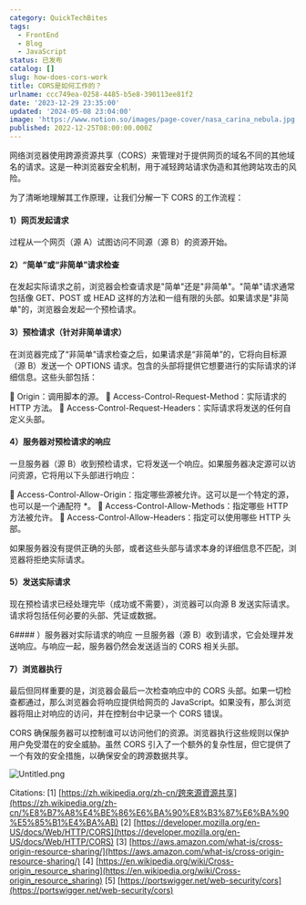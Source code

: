 ```yaml
---
category: QuickTechBites
tags:
  - FrontEnd
  - Blog
  - JavaScript
status: 已发布
catalog: []
slug: how-does-cors-work
title: CORS是如何工作的？
urlname: ccc749ea-0258-4485-b5e8-390113ee81f2
date: '2023-12-29 23:35:00'
updated: '2024-05-08 23:04:00'
image: 'https://www.notion.so/images/page-cover/nasa_carina_nebula.jpg'
published: 2022-12-25T08:00:00.000Z
---
```


网络浏览器使用跨源资源共享（CORS）来管理对于提供网页的域名不同的其他域名的请求。这是一种浏览器安全机制，用于减轻跨站请求伪造和其他跨站攻击的风险。


为了清晰地理解其工作原理，让我们分解一下 CORS 的工作流程：


#### 1）网页发起请求
过程从一个网页（源 A）试图访问不同源（源 B）的资源开始。


#### 2）“简单”或“非简单”请求检查
在发起实际请求之前，浏览器会检查请求是"简单"还是"非简单"。"简单"请求通常包括像 GET、POST 或 HEAD 这样的方法和一组有限的头部。如果请求是"非简单"的，浏览器会发起一个预检请求。


#### 3）预检请求（针对非简单请求）
在浏览器完成了“非简单”请求检查之后，如果请求是“非简单”的，它将向目标源（源 B）发送一个 OPTIONS 请求。包含的头部将提供它想要进行的实际请求的详细信息。这些头部包括：


🔸 Origin：调用脚本的源。
🔸 Access-Control-Request-Method：实际请求的 HTTP 方法。
🔸 Access-Control-Request-Headers：实际请求将发送的任何自定义头部。


#### 4）服务器对预检请求的响应
一旦服务器（源 B）收到预检请求，它将发送一个响应。如果服务器决定源可以访问资源，它将用以下头部进行响应：


🔹 Access-Control-Allow-Origin：指定哪些源被允许。这可以是一个特定的源，也可以是一个通配符 *。
🔹 Access-Control-Allow-Methods：指定哪些 HTTP 方法被允许。
🔹 Access-Control-Allow-Headers：指定可以使用哪些 HTTP 头部。


如果服务器没有提供正确的头部，或者这些头部与请求本身的详细信息不匹配，浏览器将拒绝实际请求。


#### 5）发送实际请求
现在预检请求已经处理完毕（成功或不需要），浏览器可以向源 B 发送实际请求。请求将包括任何必要的头部、凭证或数据。


6#### ）服务器对实际请求的响应
一旦服务器（源 B）收到请求，它会处理并发送响应。与响应一起，服务器仍然会发送适当的 CORS 相关头部。


#### 7）浏览器执行
最后但同样重要的是，浏览器会最后一次检查响应中的 CORS 头部。如果一切检查都通过，那么浏览器会将响应提供给网页的 JavaScript。如果没有，那么浏览器将阻止对响应的访问，并在控制台中记录一个 CORS 错误。


CORS 确保服务器可以控制谁可以访问他们的资源。浏览器执行这些规则以保护用户免受潜在的安全威胁。虽然 CORS 引入了一个额外的复杂性层，但它提供了一个有效的安全措施，以确保安全的跨源数据共享。


![Untitled.png](https://prod-files-secure.s3.us-west-2.amazonaws.com/5d24fe63-e567-4804-86f9-9fdc62e13082/b3deb140-f22b-4520-bcee-759301567801/Untitled.png?X-Amz-Algorithm=AWS4-HMAC-SHA256&X-Amz-Content-Sha256=UNSIGNED-PAYLOAD&X-Amz-Credential=ASIAZI2LB466YTJ62JTC%2F20250131%2Fus-west-2%2Fs3%2Faws4_request&X-Amz-Date=20250131T053625Z&X-Amz-Expires=3600&X-Amz-Security-Token=IQoJb3JpZ2luX2VjEKr%2F%2F%2F%2F%2F%2F%2F%2F%2F%2FwEaCXVzLXdlc3QtMiJIMEYCIQC7qZzbjDFiOA48L%2F5hhD4rPrww%2FGRS387p1PhJVSCG4QIhAM42dK4lXMVq7nLtXwyjJ71sV7N%2FFXmjBq47aw1%2FPn72KogECLP%2F%2F%2F%2F%2F%2F%2F%2F%2F%2FwEQABoMNjM3NDIzMTgzODA1Igw4bwygnl1VeJ1pvugq3APH3wnqyuzAUnFxyLwyDbGMTbsfj6Px1s4yZIGOKTVSiy0K02%2B47vIZ8MaZsFUh0FVHBwLmbQeUPC6ALaux0fbTlrBb%2FhLruMYmMCbyLSpSqUwCGc62s2QQ4n%2BVMl8t29nfRanTdBGGQfjnaJ4WFrWpSIbEXW5peU5DX3QriUcFG2zykAlpSK%2FjoSkzOQa5y3xkH3eZQQqcNyOlhtRtJTfl22Eqc57JPNGFBdI0uVKdHo9eOoGoKxVXChV%2FXghL8o2qSIiXXKSKCJAQzEXSVDyL7cOXn4liWD1Mzkmrgn41dZ1LQ1V3zk1yEguuBFteISK1Ysu%2BK%2BlMZMkH7z2tQYDdFxrprAKycUMKu77bN1paymUO1PTP%2BAHYgj6wi24Jd09ugm2cnxi3HZ8FACsc6TLuFzWkWNmh3czlsn20u2NshiasnvZnLJSgv%2BH6J%2FwzQp%2FpUV2y54g1sJfNpOE3lh2Ny2IjMaTDsu1ZIR%2BP3XsLQ4YCe1jRpC8poQXX368T3%2FJEgj8rn9MBcs4JLAl%2B3lL36Up7zJxEYf2JgV2YbZFdlVl2kB8libWhE0nnXdu3p%2FeTauoNrf1zIVQtddTSYED6KUKDfojyPf6ec7p55mdQe5aenqKH4W0oUCIEujCe0PC8BjqkAZzETsVgjCzwC6espvo8qDC9d858Mk6u6y0BiAQAfgkW%2FNpiK2rDtNMZ4l%2Bn43Zrapp8V5Br0JiCVo5elgu0zZbeVvhAxPaJXONkN6l4BZp4MIO5TUgacfN7KJ6mE04oclffPb4rNYiHwv2dBXSwfCRjfl33u8SyVELFZ69hQ1bxyi05mvdixhW1mQ1jFVukADg84epBNSnUqI8T3Tr8iiIlcGix&X-Amz-Signature=b5faaa319d3da2bd1d33138d94942619a013abdc9a5005c2bb06d7693ef12cfb&X-Amz-SignedHeaders=host&x-id=GetObject)


Citations:
[1] [https://zh.wikipedia.org/zh-cn/跨來源資源共享](https://zh.wikipedia.org/zh-cn/%E8%B7%A8%E4%BE%86%E6%BA%90%E8%B3%87%E6%BA%90%E5%85%B1%E4%BA%AB)
[2] [https://developer.mozilla.org/en-US/docs/Web/HTTP/CORS](https://developer.mozilla.org/en-US/docs/Web/HTTP/CORS)
[3] [https://aws.amazon.com/what-is/cross-origin-resource-sharing/](https://aws.amazon.com/what-is/cross-origin-resource-sharing/)
[4] [https://en.wikipedia.org/wiki/Cross-origin_resource_sharing](https://en.wikipedia.org/wiki/Cross-origin_resource_sharing)
[5] [https://portswigger.net/web-security/cors](https://portswigger.net/web-security/cors)

